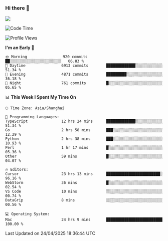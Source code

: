 ### Hi there 👋

<!--
**JJAYCHEN1e/jjaychen1e** is a ✨ _special_ ✨ repository because its `README.md` (this file) appears on your GitHub profile.

Here are some ideas to get you started:

- 🔭 I’m currently working on ...
- 🌱 I’m currently learning ...
- 👯 I’m looking to collaborate on ...
- 🤔 I’m looking for help with ...
- 💬 Ask me about ...
- 📫 How to reach me: ...
- 😄 Pronouns: ...
- ⚡ Fun fact: ...
-->

[![](https://github-readme-stats.vercel.app/api?username=jjaychen1e&show_icons=true)](https://github.com/jjaychen1e/github-readme-stats?count_private=true)

<!--START_SECTION:waka-->
![Code Time](http://img.shields.io/badge/Code%20Time-1%2C944%20hrs%203%20mins-blue)

![Profile Views](http://img.shields.io/badge/Profile%20Views-7-blue)

**I'm an Early 🐤** 

```text
🌞 Morning                920 commits         ██░░░░░░░░░░░░░░░░░░░░░░░   06.83 % 
🌆 Daytime                6913 commits        █████████████░░░░░░░░░░░░   51.34 % 
🌃 Evening                4871 commits        █████████░░░░░░░░░░░░░░░░   36.18 % 
🌙 Night                  761 commits         █░░░░░░░░░░░░░░░░░░░░░░░░   05.65 % 
```


📊 **This Week I Spent My Time On** 

```text
🕑︎ Time Zone: Asia/Shanghai

💬 Programming Languages: 
TypeScript               12 hrs 24 mins      █████████████░░░░░░░░░░░░   51.34 % 
Go                       2 hrs 58 mins       ███░░░░░░░░░░░░░░░░░░░░░░   12.29 % 
Python                   2 hrs 38 mins       ███░░░░░░░░░░░░░░░░░░░░░░   10.93 % 
Perl                     1 hr 17 mins        █░░░░░░░░░░░░░░░░░░░░░░░░   05.36 % 
Other                    59 mins             █░░░░░░░░░░░░░░░░░░░░░░░░   04.07 % 

🔥 Editors: 
Cursor                   23 hrs 13 mins      ████████████████████████░   96.16 % 
WebStorm                 36 mins             █░░░░░░░░░░░░░░░░░░░░░░░░   02.54 % 
VS Code                  10 mins             ░░░░░░░░░░░░░░░░░░░░░░░░░   00.74 % 
DataGrip                 8 mins              ░░░░░░░░░░░░░░░░░░░░░░░░░   00.56 % 

💻 Operating System: 
Mac                      24 hrs 9 mins       █████████████████████████   100.00 % 
```


 Last Updated on 24/04/2025 18:36:44 UTC
<!--END_SECTION:waka-->
